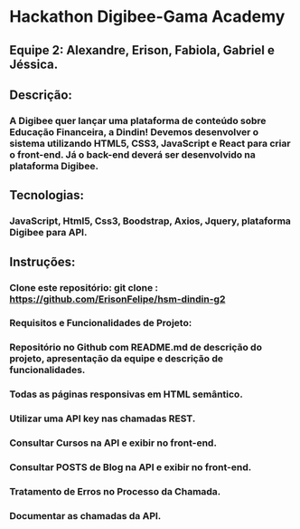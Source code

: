 # Hackathon Digibee-Gama Academy 
## Equipe 2: Alexandre, Erison, Fabiola, Gabriel e Jéssica.

## Descrição:
### A Digibee quer lançar uma plataforma de conteúdo sobre Educação Financeira, a Dindin! Devemos desenvolver o sistema utilizando HTML5, CSS3, JavaScript e React para criar o front-end. Já o back-end deverá ser desenvolvido na plataforma Digibee.

## Tecnologias:
### JavaScript, Html5, Css3, Boodstrap, Axios, Jquery, plataforma Digibee para API.
 
## Instruções:

### Clone este repositório: git clone : https://github.com/ErisonFelipe/hsm-dindin-g2

### Requisitos e Funcionalidades de Projeto:

### Repositório no Github com README.md de descrição do projeto, apresentação da equipe e descrição de funcionalidades.
### Todas as páginas responsivas em HTML semântico.
### Utilizar uma API key nas chamadas REST.
### Consultar Cursos na API e exibir no front-end.
### Consultar POSTS de Blog na API e exibir no front-end.
### Tratamento de Erros no Processo da Chamada.
### Documentar as chamadas da API.


